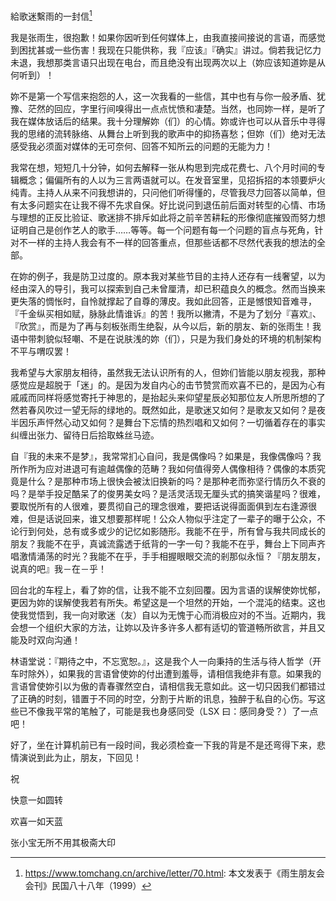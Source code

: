 給歌迷繫雨的一封信[^1]

我是张雨生，很抱歉！如果你因听到任何媒体上，由我直接间接说的言语，而感觉到困扰甚或一些伤害！我现在只能供称，我『应该』『确实』讲过。倘若我记忆力未退，我想那类言语只出现在电台，而且绝没有出现两次以上（妳应该知道妳是从何听到）！

妳不是第一个写信来抱怨的人，这一次我看的一些信，其中也有与你一般矛盾、犹豫、茫然的回应，字里行间嗅得出一点点忧愤和凄楚。当然，也同妳一样，是听了我在媒体放话后的结果。我十分理解妳（们）的心情。妳或许也可以从音乐中寻得我的思绪的流转脉络、从舞台上听到我的歌声中的抑扬喜愁；但妳（们）绝对无法感受我必须面对媒体的无可奈何、回答不知所云的问题的无能为力！

我常在想，短短几十分钟，如何去解释一张从构思到完成花费七、八个月时间的专辑概念；偏偏所有的人以为三言两语就可以。在发音室里，见招拆招的本领要炉火纯青。主持人从来不问我想讲的，只问他们听得懂的，尽管我尽力回答以简单，但有太多问题实在让我不得不先求自保。好比说问到退伍前后面对转型的心情、市场与理想的正反比验证、歌迷排不排斥如此将之前辛苦耕耘的形像彻底摧毁而努力想证明自己是创作艺人的歌手……等等。每一个问题有每一个问题的盲点与死角，针对不一样的主持人我会有不一样的回答重点，但那些话都不尽然代表我的想法的全部。

在妳的例子，我是防卫过度的。原本我对某些节目的主持人还存有一线奢望，以为经由深入的导引，我可以探索到自己未曾厘清，却已积蕴良久的概念。然而当换来更失落的惆怅时，自怜就撑起了自尊的薄皮。我如此回答，正是憾恨知音难寻，『千金纵买相如赋，脉脉此情谁诉』的苦！我所以撇清，不是为了划分『喜欢』、『欣赏』，而是为了再与刻板张雨生绝裂，从今以后，新的朋友、新的张雨生！我语中带刺貌似轻嘲、不是在说肤浅的妳（们），只是为我们身处的环境的机制架构不平与喟叹罢！

我希望与大家朋友相待，虽然我无法认识所有的人，但妳们皆能以朋友视我，那种感觉应是超脱于「迷」的。是因为发自内心的击节赞赏而欢喜不已的，是因为心有戚戚而同样将感觉寄托于神思的，是抬起头来仰望星辰必知那位友人所思所想的了然若春风吹过一望无际的绿地的。既然如此，是歌迷又如何？是歌友又如何？是夜半因乐声怦然心动又如何？是舞台下忘情的热烈唱和又如何？一切循着存在的事实纠缠出张力、留待日后拾取蛛丝马迹。

自『我的未来不是梦』，我常常扪心自问，我是偶像吗？如果是，我像偶像吗？我所作所为应对进退可有逾越偶像的范畴？我如何值得旁人偶像相待？偶像的本质究竟是什么？是那种市场上很快会被汰旧换新的吗？是那种老而弥坚行情历久不衰的吗？是举手投足酷呆了的俊男美女吗？是活灵活现无厘头式的搞笑谐星吗？很难，要取悦所有的人很难，要贯彻自己的理念很难，要把话说得面面俱到左右逢源很难，但是话说回来，谁又想要那样呢！公众人物似乎注定了一辈子的曝于公众，不论行到何处，总有或多或少的记忆如影随形。我能不在乎，所有曾与我共同成长的朋友？我能不在乎，真诚流露透于纸背的一字一句？我能不在乎，舞台上下同声齐唱激情涌荡的时光？我能不在乎，手手相握眼眼交流的剎那似永恒？『朋友朋友，说真的吧』我－在－乎！

回台北的车程上，看了妳的信，让我不能不立刻回覆。因为言语的误解使妳忧郁，更因为妳的误解使我若有所失。希望这是一个坦然的开始，一个混沌的结束。这也使我觉悟到，我一向对歌迷（友）自以为无愧于心而消极应对的不当。近期内，我会想一个组织大家的方法，让妳以及许多许多人都有适切的管道畅所欲言，并且又能及时双向沟通！

林语堂说：『期待之中，不忘宽恕。』，这是我个人一向秉持的生活与待人哲学（开车时除外），如果我的言语曾使妳的付出遭到羞辱，请相信我绝非有意。如果我的言语曾使妳引以为傲的青春骤然空白，请相信我无意如此。这一切只因我们都错过了正确的时刻，错置于不同的时空，分割于片断的讯息，独醉于私自的心伤。写这些已不像我平常的笔触了，可能是我也身感同受（LSX 曰：感同身受？）了一点吧！

好了，坐在计算机前已有一段时间，我必须检查一下我的背是不是还弯得下来，悲情演说到此为止，朋友，下回见！

祝

快意一如圆转

欢喜一如天蓝

张小宝无所不用其极斋大印

[^1]: https://www.tomchang.cn/archive/letter/70.html: 本文发表于《雨生朋友会会刊》民国八十八年（1999）
